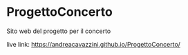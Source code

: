 # ProgettoConcerto
Sito web del progetto per il concerto

live link: https://andreacavazzini.github.io/ProgettoConcerto/
